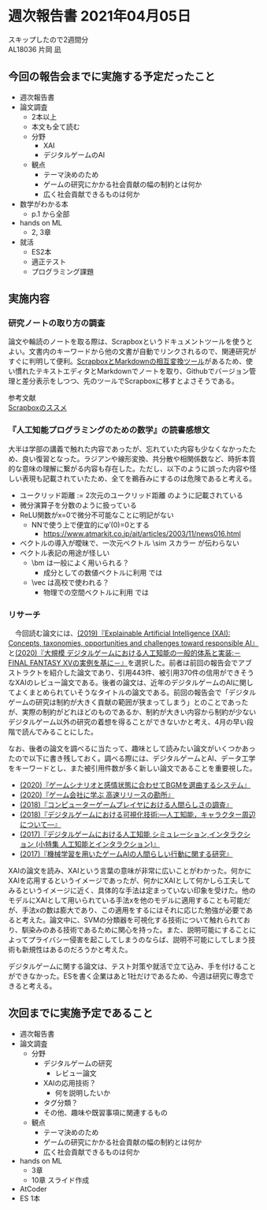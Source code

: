 # 週次報告書 2021年04月05日
スキップしたので2週間分  
AL18036 片岡 凪  

## 今回の報告会までに実施する予定だったこと
- 週次報告書
- 論文調査
    - 2本以上
    - 本文も全て読む
    - 分野
        - XAI
        - デジタルゲームのAI
    - 観点
        - テーマ決めのため
        - ゲームの研究にかかる社会貢献の幅の制約とは何か
        - 広く社会貢献できるものは何か
- 数学がわかる本
    - p.1 から全部
- hands on ML
    - 2, 3章
- 就活
    - ES2本
    - 適正テスト
    - プログラミング課題

## 実施内容

### 研究ノートの取り方の調査
論文や輪読のノートを取る際は、Scrapboxというドキュメントツールを使うとよい。文書内のキーワードから他の文書が自動でリンクされるので、関連研究がすぐに判明して便利。[ScrapboxとMarkdownの相互変換ツール](https://hashrock.github.io/md2sb-online/)があるため、使い慣れたテキストエディタとMarkdownでノートを取り、Githubでバージョン管理と差分表示をしつつ、先のツールでScrapboxに移すとよさそうである。  
  
参考文献  
[Scrapboxのススメ](https://core.digicre.net/blog/article/49)  


### 『人工知能プログラミングのための数学』の読書感想文
大半は学部の講義で触れた内容であったが、忘れていた内容も少なくなかったため、良い復習となった。ラジアンや線形変換、共分散や相関係数など、時折本質的な意味の理解に繋がる内容も存在した。ただし、以下のように誤った内容や怪しい表現も記載されていたため、全てを鵜呑みにするのは危険であると考える。

- ユークリッド距離 := 2次元のユークリッド距離 のように記載されている
- 微分演算子を分数のように扱っている
- ReLU関数がx=0で微分不可能なことに明記がない
    - NNで使う上で便宜的にφ’(0)=0とする
        - https://www.atmarkit.co.jp/ait/articles/2003/11/news016.html
- ベクトルの導入が曖昧で、一次元ベクトル \sim スカラー が伝わらない
- ベクトル表記の用途が怪しい
    - \bm は一般によく用いられる？
        - 成分としての数値ベクトルに利用 では
    - \vec は高校で使われる？
        - 物理での空間ベクトルに利用 では

### リサーチ
　今回読む論文には、[(2019)『Explainable Artificial Intelligence (XAI): Concepts, taxonomies, opportunities and challenges toward responsible AI』](https://www.sciencedirect.com/science/article/pii/S1566253519308103)と[(2020)『大規模 デジタルゲームにおける人工知能の一般的体系と実装:－FINAL FANTASY XVの実例を基に－』](https://ci.nii.ac.jp/naid/130007804586)を選択した。前者は前回の報告会でアブストラクトを紹介した論文であり、引用443件、被引用370件の信用ができそうなXAIのレビュー論文である。後者の論文は、近年のデジタルゲームのAIに関してよくまとめられていそうなタイトルの論文である。前回の報告会で「デジタルゲームの研究は制約が大きく貢献の範囲が狭まってしまう」とのことであったが、実際の制約がどれほどのものであるか、制約が大きい内容から制約が少ないデジタルゲーム以外の研究の着想を得ることができないかと考え、4月の早い段階で読んでみることにした。  
  
なお、後者の論文を調べるに当たって、趣味として読みたい論文がいくつかあったので以下に書き残しておく。調べる際には、デジタルゲームとAI、データ工学をキーワードとし、また被引用件数が多く新しい論文であることを重要視した。  
- [(2020)『ゲームシナリオと感情状態に合わせてBGMを選曲するシステム』](https://ci.nii.ac.jp/naid/130007857244)
- [(2020)『ゲーム会社に学ぶ 高速リリースの勘所』](https://ci.nii.ac.jp/naid/40022216605)
- [(2018)『コンピューターゲームプレイヤにおける人間らしさの調査』](https://ci.nii.ac.jp/naid/120006725406)
- [(2018)『デジタルゲームにおける可視化技術:―人工知能，キャラクター周辺について―』](https://ci.nii.ac.jp/naid/130007722448)
- [(2017)『デジタルゲームにおける人工知能,シミュレーション,インタラクション (小特集 人工知能とインタラクション)』](https://ci.nii.ac.jp/naid/40021505619)
- [(2017)『機械学習を用いたゲームAIの人間らしい行動に関する研究』](https://ci.nii.ac.jp/naid/170000174753)  

  
XAIの論文を読み、XAIという言葉の意味が非常に広いことがわかった。何かにXAIを応用するというイメージであったが、何かにXAIとして何かしら工夫してみるというイメージに近く、具体的な手法は定まっていない印象を受けた。他のモデルにXAIとして用いられている手法xを他のモデルに適用することも可能だが、手法xの数は膨大であり、この適用をするにはそれに応じた勉強が必要であると考えた。論文中に、SVMの分類器を可視化する技術について触れられており、馴染みのある技術であるために関心を持った。また、説明可能にすることによってプライバシー侵害を起こしてしまうのならば、説明不可能にしてしまう技術も新規性はあるのだろうかと考えた。  
  
デジタルゲームに関する論文は、テスト対策や就活で立て込み、手を付けることができなかった。ESを書く企業はあと1社だけであるため、今週は研究に専念できると考える。

## 次回までに実施予定であること
- 週次報告書
- 論文調査
    - 分野
        - デジタルゲームの研究
            - レビュー論文
        - XAIの応用技術？
            - 何を説明したいか
        - タグ分類？
        - その他、趣味や既習事項に関連するもの
    - 観点
        - テーマ決めのため
        - ゲームの研究にかかる社会貢献の幅の制約とは何か
        - 広く社会貢献できるものは何か
- hands on ML
    - 3章
    - 10章 スライド作成
- AtCoder
- ES 1本
